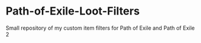 # Path-of-Exile-Loot-Filters
Small repository of my custom item filters for Path of Exile and Path of Exile 2

